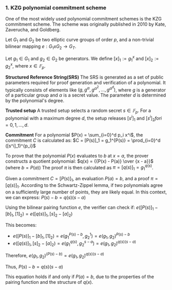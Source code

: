 ### 1. KZG polynomial commitment scheme

One of the most widely used polynomial commitment schemes is the KZG commitment scheme. The scheme was originally published in 2010 by Kate, Zaverucha, and Goldberg.

Let $G_1$ and $G_2$ be two elliptic curve groups of order $p$, and a non-trivial bilinear mapping $e : G_1 x G_2 → G_T$.

Let $g_1 \in G_1$ and $g_2 \in G_2$ be generators.
We define $[x]_1 := g_1^x$ and $[x]_2 := g_2^x$, where $x \in 𝔽_p$. 

**Structured Reference String(SRS)**
The SRS is generated as a set of public parameters required for proof generation and verification of a polynomial. It typically consists of elements like $(g, g^{\alpha}, g^{\alpha^2}, \ldots, g^{\alpha^d})$, where $g$ is a generator of a particular group and $\alpha$ is a secret value. The parameter $d$ is determined by the polynomial's degree.


**Trusted setup** 
A trusted setup selects a random secret $s \in 𝔽_p$.
For a polynomial with a maximum degree $d$, the setup releases $[s^i]_1$ and $[s^i]_2 for i = 0,1,...,d$.

**Commitment**
For a polynomial $P(x) = \sum_{i=0}^d p_i x^i$, the commitment $C$ is calculated as:
$C = [P(s)]_1 = g_1^{P(s)} = \prod_{i=0}^d ([s^i]_1)^{p_i}$

To prove that the polynomial $P(x)$ evaluates to $b$ at $x = a$, the prover constructs a quotient polynomial:
$q(x) = {{P(x) - P(a)} \over {x - a}}$ (where $b = P(a)$)
The proof $\pi$ is then calculated as $\pi = [q(s)]_1 = g_1^{q(s)}$.

Given a commitment $C = [P(s)]_1$, an evaluation $P(a) = b$, and a proof $\pi = [q(s)]_1$. 
According to the Schwartz-Zippel lemma, if two polynomials agree on a sufficiently large number of points, they are likely equal. In this context, we can express:
$P(s) - b = q(s)(s-a)$

Using the bilinear pairing function $e$, the verifier can check if:
$e([P(s)]_1 - [b]_1, [1]_2) = e([q(s)]_1, [s]_2 - [a]_2)$

This becomes:
- $e([P(s)]_1 - [b]_1, [1]_2) = e(g_1^{P(s)-b}, g_2^1) = {e(g_1, g_2)}^{P(s)-b}$
- $e([q(s)]_1, [s]_2 - [a]_2) = e(g_1^{q(s)}, g_2^{s-a}) = e(g_1, g_2)^{q(s)(s-a)}$

Therefore, $e(g_1, g_2)^{(P(s) - b)} = e(g_1, g_2)^{q(s)(s - a)}$

Thus, $P(s) - b = q(s)(s - a)$

This equation holds if and only if $P(a) = b$, due to the properties of the pairing function and the structure of $q(x)$.